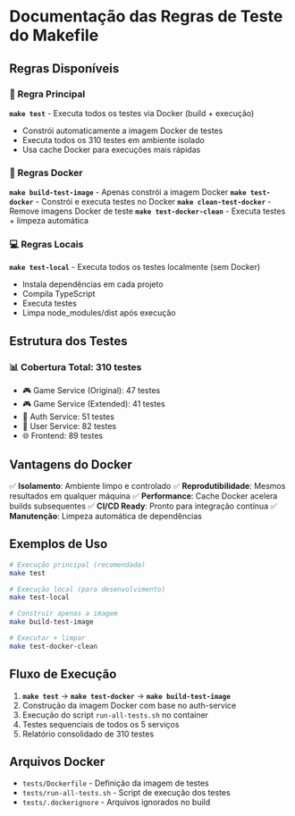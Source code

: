# Documentação das Regras de Teste do Makefile

## Regras Disponíveis

### 🚀 Regra Principal
**`make test`** - Executa todos os testes via Docker (build + execução)
- Constrói automaticamente a imagem Docker de testes
- Executa todos os 310 testes em ambiente isolado
- Usa cache Docker para execuções mais rápidas

### 🐳 Regras Docker
**`make build-test-image`** - Apenas constrói a imagem Docker
**`make test-docker`** - Constrói e executa testes no Docker
**`make clean-test-docker`** - Remove imagens Docker de teste
**`make test-docker-clean`** - Executa testes + limpeza automática

### 💻 Regras Locais
**`make test-local`** - Executa todos os testes localmente (sem Docker)
- Instala dependências em cada projeto
- Compila TypeScript
- Executa testes
- Limpa node_modules/dist após execução

## Estrutura dos Testes

### 📊 Cobertura Total: 310 testes
- 🎮 Game Service (Original): 47 testes
- 🎮 Game Service (Extended): 41 testes  
- 🔐 Auth Service: 51 testes
- 👤 User Service: 82 testes
- 🌐 Frontend: 89 testes

## Vantagens do Docker

✅ **Isolamento**: Ambiente limpo e controlado
✅ **Reprodutibilidade**: Mesmos resultados em qualquer máquina
✅ **Performance**: Cache Docker acelera builds subsequentes
✅ **CI/CD Ready**: Pronto para integração contínua
✅ **Manutenção**: Limpeza automática de dependências

## Exemplos de Uso

```bash
# Execução principal (recomendada)
make test

# Execução local (para desenvolvimento)
make test-local

# Construir apenas a imagem
make build-test-image

# Executar + limpar
make test-docker-clean
```

## Fluxo de Execução

1. **`make test`** → **`make test-docker`** → **`make build-test-image`**
2. Construção da imagem Docker com base no auth-service
3. Execução do script `run-all-tests.sh` no container
4. Testes sequenciais de todos os 5 serviços
5. Relatório consolidado de 310 testes

## Arquivos Docker

- `tests/Dockerfile` - Definição da imagem de testes
- `tests/run-all-tests.sh` - Script de execução dos testes
- `tests/.dockerignore` - Arquivos ignorados no build

